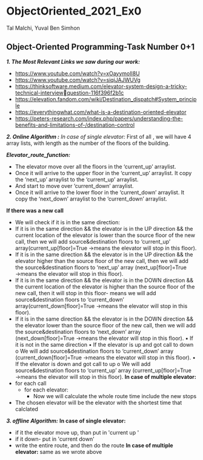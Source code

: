# ObjectOriented_2021_Ex0

Tal Malchi, Yuval Ben Simhon 

## Object-Oriented Programming-Task Number 0+1
***1. The Most Relevant Links we saw during our work:***
- https://www.youtube.com/watch?v=xOayymoIl8U
- https://www.youtube.com/watch?v=siqiJAJWUVg
- https://thinksoftware.medium.com/elevator-system-design-a-tricky-technical-interviewquestion-116f396f2b1c
- https://elevation.fandom.com/wiki/Destination_dispatch#System_principle
- https://everythingwhat.com/what-is-a-destination-oriented-elevator
- https://peters-research.com/index.php/papers/understanding-the-benefits-and-limitations-of-/destination-control

***2. Online Algorithm :***
*In case of single elevator:*
First of all , we will have 4 array lists, with length as the number of the floors of the building.

***Elevator_route_function:***
- The elevator move over all the floors in the ‘current_up’ arraylist.
- Once it will arrive to the upper floor in the ‘current_up’ arraylist. It copy the 
‘next_up’ arraylist to the ‘current_up’ arraylist.
- And start to move over ‘current_down’ arraylist.
- Once it will arrive to the lower floor in the ‘current_down’ arraylist. It copy the 
‘next_down’ arraylist to the ‘current_down’ arraylist.

 **If there was a new call** 
- We will check if it is in the same direction: 
- If it is in the same direction && the elevator is in the UP direction && 
the current location of the elevator is lower than the source floor of the 
new call, then we will add source&destination floors to ‘current_up’ 
array(current_up[floor]=True →means the elevator will stop in this 
floor).
- If it is in the same direction && the elevator is in the UP direction && 
the elevator higher than the source floor of the new call, then we will 
add the source&destination floors to ‘next_up’ array
(next_up[floor]=True →means the elevator will stop in this floor).
- If it is in the same direction && the elevator is in the DOWN
direction && the current location of the elevator is higher than the 
source floor of the new call, then it will stop in this floor- means we will 
add source&destination floors to ‘current_down’ 
array(current_down[floor]=True →means the elevator will stop in this 
floor).
- If it is in the same direction && the elevator is in the DOWN
direction && the elevator lower than the source floor of the new call, 
then we will add the source&destination floors to ‘next_down’ array 
(next_down[floor]=True →means the elevator will stop in this floor).
▪ If it is not in the same direction
• If the elevator is up and got call to down 
o We will add source&destination floors to ‘current_down’ 
array (current_down[floor]=True →means the elevator 
will stop in this floor).
• If the elevator is down and got call to up
o We will add source&destination floors to ‘current_up’ 
array (current_up[floor]=True →means the elevator will 
stop in this floor).
**In case of multiple elevator:**
- for each call
  - for each elevator:
     - Now we will calculate the whole route time include the new stops 
- The chosen elevator will be the elevator with the shortest time that calclated

***3. offline Algorithm:***
**In case of single elevator:**
- if it the elevator move up, than put in 'current up '
- if it down- put in 'current down'
- write the entire route, and then do the route
**In case of multiple elevator:**
same as we wrote above
